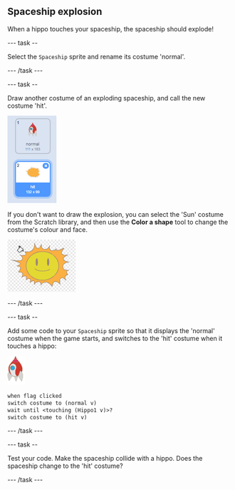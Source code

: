 ## Spaceship explosion

When a hippo touches your spaceship, the spaceship should explode!

\--- task --

Select the `Spaceship` sprite and rename its costume 'normal'.

\--- /task \---

\--- task --

Draw another costume of an exploding spaceship, and call the new costume 'hit'.

![screenshot](images/invaders-spaceship-costumes.png)

If you don't want to draw the explosion, you can select the 'Sun' costume from the Scratch library, and then use the **Color a shape** tool to change the costume's colour and face.

![screenshot](images/invaders-sun.png)

\--- /task \---

\--- task --

Add some code to your `Spaceship` sprite so that it displays the 'normal' costume when the game starts, and switches to the 'hit' costume when it touches a hippo:

![rocket sprite](images/rocket-sprite.png)

```blocks3
when flag clicked
switch costume to (normal v)
wait until <touching (Hippo1 v)>?
switch costume to (hit v)
```

\--- /task \---

\--- task --

Test your code. Make the spaceship collide with a hippo. Does the spaceship change to the 'hit' costume?

\--- /task \---